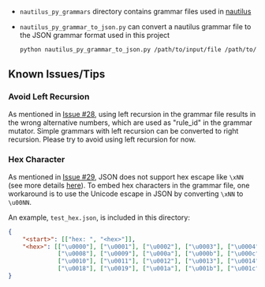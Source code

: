 - `nautilus_py_grammars` directory contains grammar files used in [nautilus](https://github.com/nautilus-fuzz/nautilus/tree/master/grammars)
- `nautilus_py_grammar_to_json.py` can convert a nautilus grammar file to the JSON grammar format used in this project

    ```bash
    python nautilus_py_grammar_to_json.py /path/to/input/file /path/to/output/file
    ```

## Known Issues/Tips

### Avoid Left Recursion

As mentioned in [Issue #28](https://github.com/AFLplusplus/Grammar-Mutator/issues/28), using left recursion in the grammar file results in the wrong alternative numbers, which are used as "rule_id" in the grammar mutator. Simple grammars with left recursion can be converted to right recursion. Please try to avoid using left recursion for now.

### Hex Character

As mentioned in [Issue #29](https://github.com/AFLplusplus/Grammar-Mutator/issues/29), JSON does not support hex escape like `\xNN` (see more details [here](https://www.json.org/json-en.html)). To embed hex characters in the grammar file, one workaround is to use the Unicode escape in JSON by converting `\xNN` to `\u00NN`.

An example, `test_hex.json`, is included in this directory:

```json
{
    "<start>": [["hex: ", "<hex>"]],
    "<hex>": [["\u0000"], ["\u0001"], ["\u0002"], ["\u0003"], ["\u0004"], ["\u0005"], ["\u0006"], ["\u0007"],
              ["\u0008"], ["\u0009"], ["\u000a"], ["\u000b"], ["\u000c"], ["\u000d"], ["\u000e"], ["\u000f"],
              ["\u0010"], ["\u0011"], ["\u0012"], ["\u0013"], ["\u0014"], ["\u0015"], ["\u0016"], ["\u0017"],
              ["\u0018"], ["\u0019"], ["\u001a"], ["\u001b"], ["\u001c"], ["\u001d"], ["\u001e"], ["\u001f"]]
}
```
